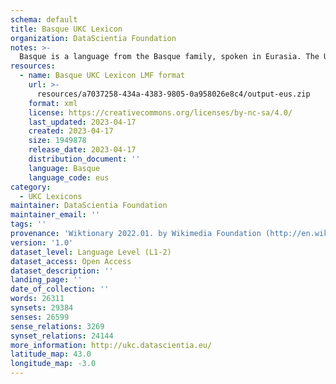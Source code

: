 ```yaml
---
schema: default
title: Basque UKC Lexicon
organization: DataScientia Foundation
notes: >-
  Basque is a language from the Basque family, spoken in Eurasia. The UKC Lexicon of Basque is represented as a lexico-semantic network. It consists of words, word senses, synsets, as well as sense-level and synset-level relationships.
resources:
  - name: Basque UKC Lexicon LMF format
    url: >-
      resources/a7037258-434a-4383-9805-0a958026e8c4/output-eus.zip
    format: xml
    license: https://creativecommons.org/licenses/by-nc-sa/4.0/
    last_updated: 2023-04-17
    created: 2023-04-17
    size: 1949878
    release_date: 2023-04-17
    distribution_document: ''
    language: Basque
    language_code: eus
category:
  - UKC Lexicons
maintainer: DataScientia Foundation
maintainer_email: ''
tags: ''
provenance: 'Wiktionary 2022.01. by Wikimedia Foundation (http://en.wiktionary.org); CogNet 2.1 by Khuyagbaatar Batsuren, National University of Mongolia (http://cognet.ukc.disi.unitn.it); KinDiv: Kinship Diversity 1.0 by Temuulen Khishigsuren (http://ukc.disi.unitn.it/index.php/kinship/); UniMet: Universal Metonymy 1.0 by Temuulen Khishigsuren and Gábor Bella (http://ukc.disi.unitn.it/index.php/metonymy/); MorphyNet 2.0 by Gábor Bella and Khuyagbaatar Batsuren (http://ukc.disi.unitn.it/index.php/morphynet/); Antonymy 1.0 by Gábor Bella (http://ukc.datascientia.eu); NorthEuraLex 0.9 by Johannes Dellert and Gerhard Jäger, Eberhard Karls Universität Tübingen (http://northeuralex.org/); Multilingual Central Repository 3.0 by German Rigau, University of the Basque Country (https://adimen.si.ehu.es/web/MCR/); Open Multilingual Wordnet 1.4 by Francis Bond, Division of Linguistics and Multilingual Studies, Nanyang Technological University (http://compling.hss.ntu.edu.sg/omw/); Princeton WordNet 2.1 by Princeton University (https://wordnet.princeton.edu)'
version: '1.0'
dataset_level: Language Level (L1-2)
dataset_access: Open Access
dataset_description: ''
landing_page: ''
date_of_collection: ''
words: 26311
synsets: 29384
senses: 26599
sense_relations: 3269
synset_relations: 24144
more_information: http://ukc.datascientia.eu/
latitude_map: 43.0
longitude_map: -3.0
---
```

